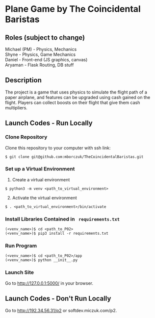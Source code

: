 # Plane Game by The Coincidental Baristas
 
## Roles (subject to change)
Michael (PM) - Physics, Mechanics  
Shyne - Physics, Game Mechanics  
Daniel - Front-end (JS graphics, canvas)  
Aryaman - Flask Routing, DB stuff  

## Description
The project is a game that uses physics to simulate the flight path of a paper airplane, and features can be upgraded using cash gained on the flight. Players can collect boosts on their flight that give them cash multipliers.

## Launch Codes - Run Locally
### Clone Repository

Clone this repository to your computer with ssh link:
```
$ git clone git@github.com:mborczuk/TheCoincidentalBaristas.git
```

### Set up a Virtual Environment

1. Create a virtual environment
  ```
  $ python3 -m venv <path_to_virtual_environment>
  ```

2. Activate the virtual environment
  ```
  $ . <path_to_virtual_environment>/bin/activate
  ```

### Install Libraries Contained in ``` requirements.txt```

```
(<venv_name>)$ cd <path_to_P02>
(<venv_name>)$ pip3 install -r requirements.txt 
```

### Run Program

```
(<venv_name>)$ cd <path_to_P02>/app
(<venv_name>)$ python __init__.py
```

### Launch Site

Go to http://127.0.0.1:5000/ in your browser.

## Launch Codes - Don't Run Locally

Go to http://192.34.56.31/p2 or softdev.miczuk.com/p2.
